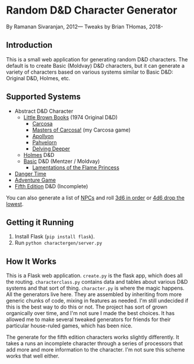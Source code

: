 # Random D&D Character Generator

By Ramanan Sivaranjan, 2012—
Tweaks by Brian THomas, 2018-

## Introduction

This is a small web application for generating random D&D characters. The
default is to create Basic (Moldvay) D&D characters, but it can generate a
variety of characters based on various systems similar to Basic D&D: Original
D&D, Holmes, etc.

## Supported Systems

- Abstract D&D Character
    - [Little Brown Books][lbb] (1974 Original D&D)
        - [Carcosa][]
        - [Masters of Carcosa!][moc] (my Carcosa game)
        - [Apollyon][]
        - [Pahvelorn][]
        - [Delving Deeper][dd]
    - [Holmes] D&D
    - [Basic][] D&D (Mentzer / Moldvay)
        - [Lamentations of the Flame Princess][lotfp]
- [Danger Time][dangertime]
- [Adventure Game][adventuregame]
- [Fifth Edition][5e] D&D (Incomplete)

You can also generate a list of [NPCs][] and roll [3d6 in order][3d6] or [4d6 drop the lowest][4d6].

## Getting it Running

1. Install Flask (`pip install flask`). 
2. Run `python charactergen/server.py`

## How It Works

This is a Flask web application. `create.py` is the flask app, which does all
the routing. `characterclass.py` contains data and tables about various D&D
systems and that sort of thing. `character.py` is where the magic happens. All
the generators live here. They are assembled by inheriting from more generic
chunks of code, mixing in features as needed. I'm still undecided if this is
the best way to do this or not. The project has sort of grown organically over
time, and I'm not sure I made the best choices. It has allowed me to make
several tweaked generators for friends for their particular house-ruled games,
which has been nice.

The generate for the fifth edition characters works slightly differently. It
takes a runs an incomplete character through a series of processors that add
more and more information to the character. I'm not sure this scheme works that
well either.


[lbb]: http://character.totalpartykill.ca/lbb/
[carcosa]: http://character.totalpartykill.ca/carcosa/
[moc]: http://character.totalpartykill.ca/moc/
[apollyon]: http://character.totalpartykill.ca/apollyon/
[pahvelorn]: http://character.totalpartykill.ca/pahvelorn/
[dd]: http://character.totalpartykill.ca/dd/
[holmes]: http://character.totalpartykill.ca/holmes/
[basic]: http://character.totalpartykill.ca/basic/
[lotfp]: http://character.totalpartykill.ca/lotfp/
[5e]: http://character.totalpartykill.ca/5e/
[dangertime]: http://character.totalpartykill.ca/dangertime/
[adventuregame]: http://character.totalpartykill.ca/adventuregame/
[npcs]: http://character.totalpartykill.ca/npcs/
[3d6]: http://character.totalpartykill.ca/3d6/
[4d6]: http://character.totalpartykill.ca/4d6/
